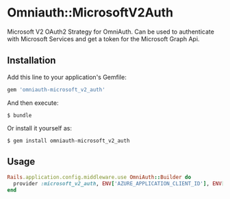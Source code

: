 # Omniauth::MicrosoftV2Auth

Microsoft V2 OAuth2 Strategy for OmniAuth.
Can be used to authenticate with Microsoft Services and get a token for the Microsoft Graph Api.

## Installation

Add this line to your application's Gemfile:

```ruby
gem 'omniauth-microsoft_v2_auth'
```

And then execute:

    $ bundle

Or install it yourself as:

    $ gem install omniauth-microsoft_v2_auth

## Usage

```ruby
Rails.application.config.middleware.use OmniAuth::Builder do
  provider :microsoft_v2_auth, ENV['AZURE_APPLICATION_CLIENT_ID'], ENV['AZURE_APPLICATION_CLIENT_SECRET']
end
```
